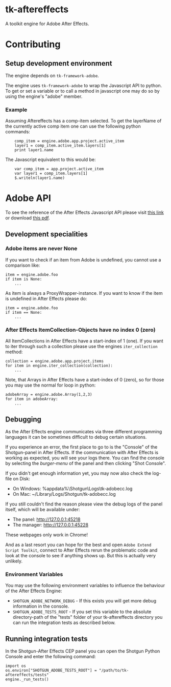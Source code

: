 # tk-aftereffects

A toolkit engine for Adobe After Effects.


# Contributing

## Setup development environment


The engine depends on `tk-framework-adobe`.

The engine uses `tk-framework-adobe` to wrap the Javascript API to python. To get or set a variable or to call a method in javascript one may do so by using the engine's "adobe" member.

### Example

Assuming Aftereffects has a comp-item selected. To get the layerName of the currently active comp item one can use the following python commands:

```
    comp_item = engine.adobe.app.project.active_item
    layer1 = comp_item.active_item.layers[1]
    print layer1.name
```

The Javascript equivalent to this would be:

```
    var comp_item = app.project.active_item
    var layer1 = comp_item.layers[1]
    $.writeln(layer1.name)
```


# Adobe API

To see the reference of the After Effects Javascript API please visit [this link](http://docs.aenhancers.com/introduction/overview/) or download [this pdf](http://blogs.adobe.com/wp-content/blogs.dir/48/files/2012/06/After-Effects-CS6-Scripting-Guide.pdf?file=2012/06/After-Effects-CS6-Scripting-Guide.pdf).

## Development specialities

### Adobe items are never None

If you want to check if an item from Adobe is undefined, you cannot use a comparison like:

```
item = engine.adobe.foo
if item is None:
    ...
```

As item is always a ProxyWrapper-instance. If you want to know if the item is undefined in After Effects please do:

```
item = engine.adobe.foo
if item == None:
    ...
```


### After Effects ItemCollection-Objects have no index 0 (zero)

All ItemCollections in After Effects have a start-index of 1 (one). If you want to iter through such a collection please use the engines `iter_collection` method:

```
collection = engine.adobe.app.project.items
for item in engine.iter_collection(collection):
    ...
```

Note, that Arrays in After Effects have a start-index of 0 (zero), so for those you may use the normal for loop in python:

```
adobeArray = engine.adobe.Array(1,2,3)
for item in adobeArray:
    ...
```

## Debugging

As the After Effects engine communicates via three different programming languages it can be sometimes difficult to debug certain situations.

If you experience an error, the first place to go to is the "Console" of the Shotgun-panel in After Effects. If the communication with After Effects is working as expected, you will see your logs there.
You can find the console by selecting the *burger-menu* of the panel and then clicking "Shot Console".


If you didn't get enough information yet, you may now also check the log-file on Disk:

 * On Windows: %appdata%\Shotgun\Logs\tk-adobecc.log
 * On Mac:     ~/Library/Logs/Shotgun/tk-adobecc.log


If you still couldn't find the reason please view the debug logs of the panel itself, which will be available under:

 * The panel: http://127.0.0.1:45218
 * The manager: http://127.0.0.1:45228

These webpages only work in Chrome!


And as a last resort you can hope for the best and open `Adobe Extend Script Toolkit`, connect to After Effects rerun the problematic code and look at the console to see if anything shows up. But this is actually very unlikely.


### Environment Variables

You may use the following environment variables to influence the behaviour of the After Effects Engine:

 - `SHOTGUN_ADOBE_NETWORK_DEBUG` - If this exists you will get more debug information in the console.
 - `SHOTGUN_ADOBE_TESTS_ROOT` - If you set this variable to the absolute directory-path of the "tests" folder of your tk-aftereffects directory you can run the integration tests as described below.


## Running integration tests

In the Shotgun-After Effects CEP panel you can open the Shotgun Python Console and enter the following command:

```
import os
os.environ["SHOTGUN_ADOBE_TESTS_ROOT"] = "/path/to/tk-aftereffects/tests"
engine._run_tests()
```
